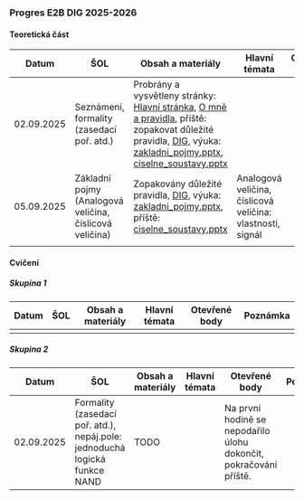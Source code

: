 ### Progres E2B DIG 2025-2026

#### Teoretická část

| Datum      | ŠOL                                                     | Obsah a materiály                                            | Hlavní témata                                              | Otevřené body | Poznámka |
| ---------- | ------------------------------------------------------- | ------------------------------------------------------------ | ---------------------------------------------------------- | ------------- | -------- |
| 02.09.2025 | Seznámení, formality (zasedací poř. atd.)               | Probrány a vysvětleny stránky: [Hlavní stránka](../../README.md), [O mně a pravidla](../../o-mne/readme.md), příště: zopakovat důležité pravidla, [DIG](../../predmety/dig/readme.md), výuka: [zakladni_pojmy.pptx](../../predmety/dig/materialy/zakladni_pojmy.pptx), [ciselne_soustavy.pptx](../../predmety/dig/materialy/ciselne_soustavy.pptx) |                                                            |               |          |
| 05.09.2025 | Základní pojmy (Analogová veličina, číslicová veličina) | Zopakovány důležité pravidla, [DIG](../../predmety/dig/readme.md), výuka: [zakladni_pojmy.pptx](../../predmety/dig/materialy/zakladni_pojmy.pptx), příště: [ciselne_soustavy.pptx](../../predmety/dig/materialy/ciselne_soustavy.pptx) | Analogová veličina, číslicová veličina: vlastnosti, signál |               |          |
|            |                                                         |                                                              |                                                            |               |          |

#### Cvičení

##### Skupina 1

| Datum | ŠOL  | Obsah a materiály | Hlavní témata | Otevřené body | Poznámka |
| ----- | ---- | ----------------- | ------------- | ------------- | -------- |
|       |      |                   |               |               |          |

##### Skupina 2

| Datum      | ŠOL                                                          | Obsah a materiály | Hlavní témata | Otevřené body                                                | Poznámka |
| ---------- | ------------------------------------------------------------ | ----------------- | ------------- | ------------------------------------------------------------ | -------- |
| 02.09.2025 | Formality (zasedací poř. atd.), nepáj.pole: jednoduchá logická funkce NAND | TODO              |               | Na první hodině se nepodařilo úlohu dokončit, pokračování příště. |          |